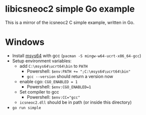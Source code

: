 libicsneoc2 simple Go example
====

This is a mirror of the icsneoc2 C simple example, written in Go.

Windows
====

- Install [msys64](https://www.msys2.org/) with gcc (`pacman -S mingw-w64-ucrt-x86_64-gcc`)
- Setup environment variables:
    - add `C:\msys64\ucrt64\bin` to `PATH`
        - Powershell: `$env:PATH += ";C:\msys64\ucrt64\bin"`
        - `gcc --version` should return a version now
    - enable cgo: `CGO_ENABLED = 1`
        - Powershell: `$env:CGO_ENABLED=1`
    - Set compiler to gcc
        - Powershell: `$env:CC="gcc"`
    - `icsneoc2.dll` should be in path (or inside this directory)
- `go run simple`
